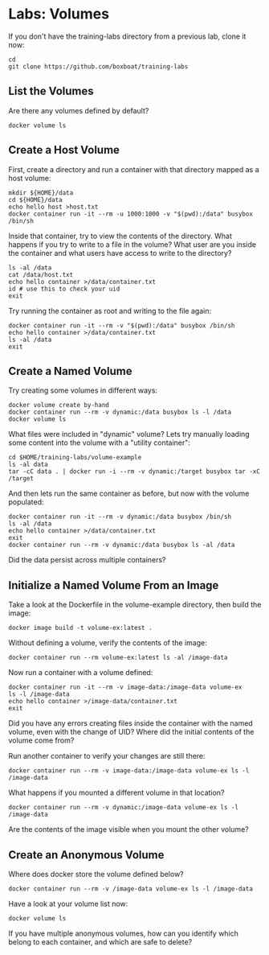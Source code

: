 # Labs: Volumes


If you don't have the training-labs directory from a previous lab, clone
it now:

```
cd
git clone https://github.com/boxboat/training-labs
```

## List the Volumes

Are there any volumes defined by default?

```
docker volume ls
```

## Create a Host Volume

First, create a directory and run a container with that directory mapped as
a host volume:

```
mkdir ${HOME}/data
cd ${HOME}/data
echo hello host >host.txt
docker container run -it --rm -u 1000:1000 -v "$(pwd):/data" busybox /bin/sh
```

Inside that container, try to view the contents of the directory. What happens
if you try to write to a file in the volume? What user are you inside the
container and what users have access to write to the directory?

```
ls -al /data
cat /data/host.txt
echo hello container >/data/container.txt
id # use this to check your uid
exit
```

Try running the container as root and writing to the file again:

```
docker container run -it --rm -v "$(pwd):/data" busybox /bin/sh
echo hello container >/data/container.txt
ls -al /data
exit
```

## Create a Named Volume

Try creating some volumes in different ways:

```
docker volume create by-hand
docker container run --rm -v dynamic:/data busybox ls -l /data
docker volume ls
```

What files were included in "dynamic" volume? Lets try manually loading some
content into the volume with a "utility container":

```
cd $HOME/training-labs/volume-example
ls -al data
tar -cC data . | docker run -i --rm -v dynamic:/target busybox tar -xC /target
```

And then lets run the same container as before, but now with the volume
populated:

```
docker container run -it --rm -v dynamic:/data busybox /bin/sh
ls -al /data
echo hello container >/data/container.txt
exit
docker container run --rm -v dynamic:/data busybox ls -al /data
```

Did the data persist across multiple containers?

## Initialize a Named Volume From an Image

Take a look at the Dockerfile in the volume-example directory, then build
the image:

```
docker image build -t volume-ex:latest .
```

Without defining a volume, verify the contents of the image:

```
docker container run --rm volume-ex:latest ls -al /image-data
```

Now run a container with a volume defined:

```
docker container run -it --rm -v image-data:/image-data volume-ex
ls -l /image-data
echo hello container >/image-data/container.txt
exit
```

Did you have any errors creating files inside the container with the named
volume, even with the change of UID? Where did the initial contents of the
volume come from?

Run another container to verify your changes are still there:

```
docker container run --rm -v image-data:/image-data volume-ex ls -l /image-data
```

What happens if you mounted a different volume in that location?

```
docker container run --rm -v dynamic:/image-data volume-ex ls -l /image-data
```

Are the contents of the image visible when you mount the other volume?

## Create an Anonymous Volume

Where does docker store the volume defined below?

```
docker container run --rm -v /image-data volume-ex ls -l /image-data
```

Have a look at your volume list now:

```
docker volume ls
```

If you have multiple anonymous volumes, how can you identify which belong to
each container, and which are safe to delete?



